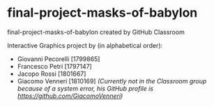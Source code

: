 # final-project-masks-of-babylon
final-project-masks-of-babylon created by GitHub Classroom

Interactive Graphics project by (in alphabetical order):
- Giovanni Pecorelli [1799865]
- Francesco Petri [1797147]
- Jacopo Rossi [1801667]
- Giacomo Venneri [1810169] *(Currently not in the Classroom group because of a system error, his GitHub profile is https://github.com/GiacomoVenneri)*
